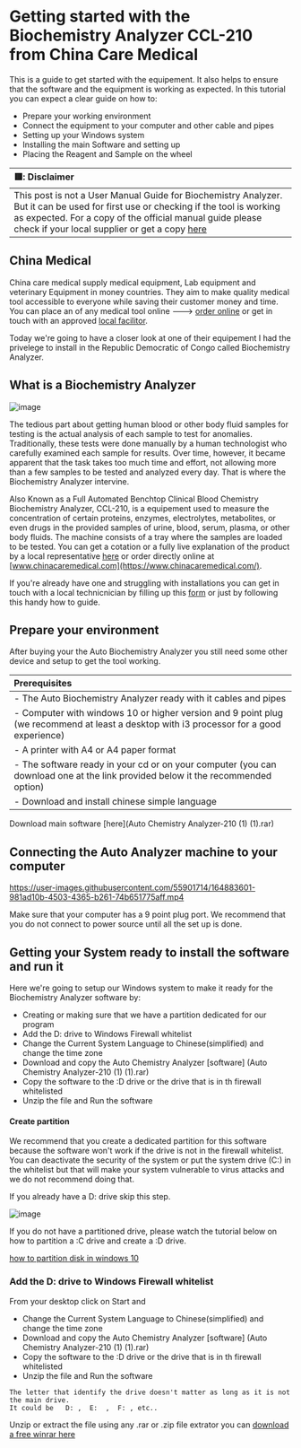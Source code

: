 # Getting started with the Biochemistry Analyzer CCL-210 from China Care Medical 

This is a guide to get started with the equipement. It also helps to ensure that the software and the equipment is working as expected. 
In this tutorial you can expect a clear guide on how to:

- Prepare your working environment 
- Connect the equipment to your computer and other cable and pipes
- Setting up your Windows system 
- Installing the main Software and setting up
- Placing the Reagent and Sample on the wheel



| 🟥: Disclaimer          |
|:---------------------------|
| This post is not a User Manual Guide for Biochemistry Analyzer. But it can be used for first use or checking if the tool is working as expected. For a copy of the official manual guide please check if your local supplier or get a copy [here](https://github.com/py-tony/China-Care-Full-Automated-Benchtop-Clinical-Blood-Chemistry-Biochemistry-Analyzer-/blob/main/1582d062ab01d45b284ed9752829c434.pdf)   |


## China Medical

China care medical supply medical equipment, Lab equipment and veterinary Equipment in money countries. They aim to make quality medical tool accessible to everyone while saving their customer money and time. You can place an of any medical tool online ---> [order online](https://www.chinacaremedical.com/) or get in touch with an approved [local facilitor](https://py-tony.netlify.app/contact_china_care.html#gsc.tab=0).

Today we're going to have a closer look at one of their equipement I had the privelege to install in the Republic Democratic of Congo called Biochemistry Analyzer.


## What is a Biochemistry Analyzer


![image](https://user-images.githubusercontent.com/55901714/164881338-4753afc2-ad3c-4062-bd7f-63228912b30a.png)


The tedious part about getting human blood or other body fluid samples for testing is the actual analysis of each sample to test for anomalies. Traditionally, these tests were done manually by a human technologist who carefully examined each sample for results. Over time, however, it became apparent that the task takes too much time and effort, not allowing more than a few samples to be tested and analyzed every day. That is where the Biochemistry Analyzer intervine.


Also Known as a Full Automated Benchtop Clinical Blood Chemistry Biochemistry Analyzer, CCL-210, is a equipement used to measure the concentration of certain proteins, enzymes, electrolytes, metabolites, or even drugs in the provided samples of urine, blood, serum, plasma, or other body fluids. The machine consists of a tray where the samples are loaded to be tested. You can get a cotation or a fully live explanation of the product by a local representative [here](https://py-tony.netlify.app/contact_china_care.html#gsc.tab=0) or order directly online at [www.chinacaremedical.com](https://www.chinacaremedical.com/).

If you're already have one and struggling with installations you can get in touch with a local technicnician by filling up this [form](https://py-tony.netlify.app/contact_china_care.html#gsc.tab=0) or just by following this handy how to guide.


## Prepare your environment

After buying your the Auto Biochemistry Analyzer you still need some other device and setup to get the tool working. 

| Prerequisites          |
|:---------------------------|
| - The Auto Biochemistry Analyzer ready with it cables and pipes |
| - Computer with windows 10 or higher version and 9 point plug (we recommend at least a desktop with i3 processor for a good experience)|
| - A printer with A4 or A4 paper format |
| - The software ready in your cd or on your computer (you can download one at the link provided below it the recommended option) |
| - Download and install chinese simple language |

Download main software [here](Auto Chemistry Analyzer-210 (1) (1).rar)

## Connecting the Auto Analyzer machine to your computer

https://user-images.githubusercontent.com/55901714/164883601-981ad10b-4503-4365-b261-74b651775aff.mp4

Make sure that your computer has a 9 point plug port. We recommend that you do not connect to power source until all the set up is done.

## Getting your System ready to install the software and run it

Here we're going to setup our Windows system to make it ready for the Biochemistry Analyzer software by: 

- Creating or making sure that we have a partition dedicated for our program
- Add the D: drive to Windows Firewall whitelist
- Change the Current System Language to Chinese(simplified) and change the time zone
- Download and copy the Auto Chemistry Analyzer [software] (Auto Chemistry Analyzer-210 (1) (1).rar) 
- Copy the software to the :D drive or the drive that is in th firewall whitelisted
- Unzip the file and Run the software

#### Create partition
We recommend that you create a dedicated partition for this software because the software won't work if the drive is not in the firewall whitelist. You can deactivate the security of the system or put the system drive (C:) in the whitelist but that will make your system vulnerable to virus attacks and we do not recommend doing that.

If you already have a D: drive skip this step. 

![image](https://user-images.githubusercontent.com/55901714/164978318-b4c44293-7a58-4c21-be1f-d3a626a2a8b9.png)





If you do not have a partitioned drive, please watch the tutorial below on how to partition a :C drive and create a :D drive.

[how to partition disk in windows 10](https://www.youtube.com/watch?v=wQQ-ohOdcZU)




### Add the D: drive to Windows Firewall whitelist
From your desktop click on Start and 
- Change the Current System Language to Chinese(simplified) and change the time zone
- Download and copy the Auto Chemistry Analyzer [software] (Auto Chemistry Analyzer-210 (1) (1).rar) 
- Copy the software to the :D drive or the drive that is in th firewall whitelisted
- Unzip the file and Run the software




```
The letter that identify the drive doesn't matter as long as it is not the main drive. 
It could be   D: ,  E:  ,  F: , etc..
```







Unzip or extract the file using any .rar or .zip file extrator you can [download a free winrar here](https://www.win-rar.com/predownload.html?&L=0)



